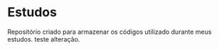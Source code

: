 # Estudos
Repositório criado para armazenar os códigos utilizado durante meus estudos. 
teste alteração.
